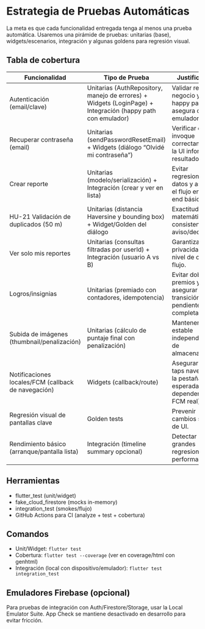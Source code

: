 # Estrategia de Pruebas Automáticas

La meta es que cada funcionalidad entregada tenga al menos una prueba automática. Usaremos una pirámide de pruebas: unitarias (base), widgets/escenarios, integración y algunas goldens para regresión visual.

## Tabla de cobertura

| Funcionalidad | Tipo de Prueba | Justificación |
|---|---|---|
| Autenticación (email/clave) | Unitarias (AuthRepository, manejo de errores) + Widgets (LoginPage) + Integración (happy path con emulador) | Validar reglas de negocio y UX; el happy path se asegura con emulador. |
| Recuperar contraseña (email) | Unitarias (sendPasswordResetEmail) + Widgets (diálogo “Olvidé mi contraseña”) | Verificar que se invoque correctamente y la UI informe el resultado. |
| Crear reporte | Unitarias (modelo/serialización) + Integración (crear y ver en lista) | Evitar regresiones de datos y asegurar el flujo end-to-end básico. |
| HU-21 Validación de duplicados (50 m) | Unitarias (distancia Haversine y bounding box) + Widget/Golden del diálogo | Exactitud matemática y UI consistente del aviso/decisión. |
| Ver solo mis reportes | Unitarias (consultas filtradas por userId) + Integración (usuario A vs B) | Garantizar privacidad a nivel de cliente y flujo. |
| Logros/insignias | Unitarias (premiado con contadores, idempotencia) | Evitar dobles premios y asegurar transición de pendiente → completado. |
| Subida de imágenes (thumbnail/penalización) | Unitarias (cálculo de puntaje final con penalización) | Mantener lógica estable independiente de almacenamiento. |
| Notificaciones locales/FCM (callback de navegación) | Widgets (callback/route) | Asegurar que los taps navegan a la pestaña esperada (sin depender de FCM real). |
| Regresión visual de pantallas clave | Golden tests | Prevenir cambios sutiles de UI. |
| Rendimiento básico (arranque/pantalla lista) | Integración (timeline summary opcional) | Detectar grandes regresiones de performance. |

## Herramientas
- flutter_test (unit/widget)
- fake_cloud_firestore (mocks in-memory)
- integration_test (smokes/flujo)
- GitHub Actions para CI (analyze + test + cobertura)

## Comandos
- Unit/Widget: `flutter test`
- Cobertura: `flutter test --coverage` (ver en coverage/html con genhtml)
- Integración (local con dispositivo/emulador): `flutter test integration_test`

## Emuladores Firebase (opcional)
Para pruebas de integración con Auth/Firestore/Storage, usar la Local Emulator Suite. App Check se mantiene desactivado en desarrollo para evitar fricción.
